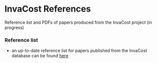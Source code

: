 # InvaCost References
Reference list and PDFs of papers produced from the InvaCost project (in progress)

### Reference list
- an up-to-date reference list for papers published from the InvaCost database can be found <a href="https://invacost.fr/en/outcomes/">here</a>
